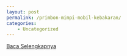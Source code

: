```yaml
---
layout: post
permalink: /primbon-mimpi-mobil-kebakaran/
categories:
    - Uncategorized
---
```


[Baca Selengkapnya](/06)